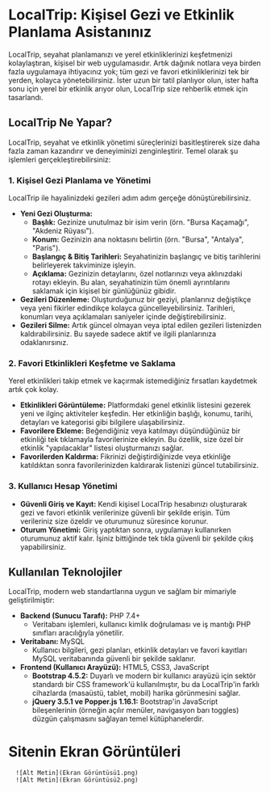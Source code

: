 # LocalTrip: Kişisel Gezi ve Etkinlik Planlama Asistanınız

LocalTrip, seyahat planlamanızı ve yerel etkinliklerinizi keşfetmenizi kolaylaştıran, kişisel bir web uygulamasıdır. Artık dağınık notlara veya birden fazla uygulamaya ihtiyacınız yok; tüm gezi ve favori etkinliklerinizi tek bir yerden, kolayca yönetebilirsiniz. İster uzun bir tatil planlıyor olun, ister hafta sonu için yerel bir etkinlik arıyor olun, LocalTrip size rehberlik etmek için tasarlandı.

## LocalTrip Ne Yapar?

LocalTrip, seyahat ve etkinlik yönetimi süreçlerinizi basitleştirerek size daha fazla zaman kazandırır ve deneyiminizi zenginleştirir. Temel olarak şu işlemleri gerçekleştirebilirsiniz:

### 1. Kişisel Gezi Planlama ve Yönetimi

LocalTrip ile hayalinizdeki gezileri adım adım gerçeğe dönüştürebilirsiniz.

* **Yeni Gezi Oluşturma:**
    * **Başlık:** Gezinize unutulmaz bir isim verin (örn. "Bursa Kaçamağı", "Akdeniz Rüyası").
    * **Konum:** Gezinizin ana noktasını belirtin (örn. "Bursa", "Antalya", "Paris").
    * **Başlangıç & Bitiş Tarihleri:** Seyahatinizin başlangıç ve bitiş tarihlerini belirleyerek takviminize işleyin.
    * **Açıklama:** Gezinizin detaylarını, özel notlarınızı veya aklınızdaki rotayı ekleyin. Bu alan, seyahatinizin tüm önemli ayrıntılarını saklamak için kişisel bir günlüğünüz gibidir.
* **Gezileri Düzenleme:** Oluşturduğunuz bir geziyi, planlarınız değiştikçe veya yeni fikirler edindikçe kolayca güncelleyebilirsiniz. Tarihleri, konumları veya açıklamaları saniyeler içinde değiştirebilirsiniz.
* **Gezileri Silme:** Artık güncel olmayan veya iptal edilen gezileri listenizden kaldırabilirsiniz. Bu sayede sadece aktif ve ilgili planlarınıza odaklanırsınız.

### 2. Favori Etkinlikleri Keşfetme ve Saklama

Yerel etkinlikleri takip etmek ve kaçırmak istemediğiniz fırsatları kaydetmek artık çok kolay.

* **Etkinlikleri Görüntüleme:** Platformdaki genel etkinlik listesini gezerek yeni ve ilginç aktiviteler keşfedin. Her etkinliğin başlığı, konumu, tarihi, detayları ve kategorisi gibi bilgilere ulaşabilirsiniz.
* **Favorilere Ekleme:** Beğendiğiniz veya katılmayı düşündüğünüz bir etkinliği tek tıklamayla favorilerinize ekleyin. Bu özellik, size özel bir etkinlik "yapılacaklar" listesi oluşturmanızı sağlar.
* **Favorilerden Kaldırma:** Fikrinizi değiştirdiğinizde veya etkinliğe katıldıktan sonra favorilerinizden kaldırarak listenizi güncel tutabilirsiniz.

### 3. Kullanıcı Hesap Yönetimi

* **Güvenli Giriş ve Kayıt:** Kendi kişisel LocalTrip hesabınızı oluşturarak gezi ve favori etkinlik verilerinize güvenli bir şekilde erişin. Tüm verileriniz size özeldir ve oturumunuz süresince korunur.
* **Oturum Yönetimi:** Giriş yaptıktan sonra, uygulamayı kullanırken oturumunuz aktif kalır. İşiniz bittiğinde tek tıkla güvenli bir şekilde çıkış yapabilirsiniz.

## Kullanılan Teknolojiler

LocalTrip, modern web standartlarına uygun ve sağlam bir mimariyle geliştirilmiştir:

* **Backend (Sunucu Tarafı):** PHP 7.4+
    * Veritabanı işlemleri, kullanıcı kimlik doğrulaması ve iş mantığı PHP sınıfları aracılığıyla yönetilir.
* **Veritabanı:** MySQL
    * Kullanıcı bilgileri, gezi planları, etkinlik detayları ve favori kayıtları MySQL veritabanında güvenli bir şekilde saklanır.
* **Frontend (Kullanıcı Arayüzü):** HTML5, CSS3, JavaScript
    * **Bootstrap 4.5.2:** Duyarlı ve modern bir kullanıcı arayüzü için sektör standardı bir CSS framework'ü kullanılmıştır, bu da LocalTrip'in farklı cihazlarda (masaüstü, tablet, mobil) harika görünmesini sağlar.
    * **jQuery 3.5.1 ve Popper.js 1.16.1:** Bootstrap'in JavaScript bileşenlerinin (örneğin açılır menüler, navigasyon barı toggles) düzgün çalışmasını sağlayan temel kütüphanelerdir.
 # Sitenin Ekran Görüntüleri
 
      ![Alt Metin](Ekran Görüntüsü1.png)
      ![Alt Metin](Ekran Görüntüsü2.png)
